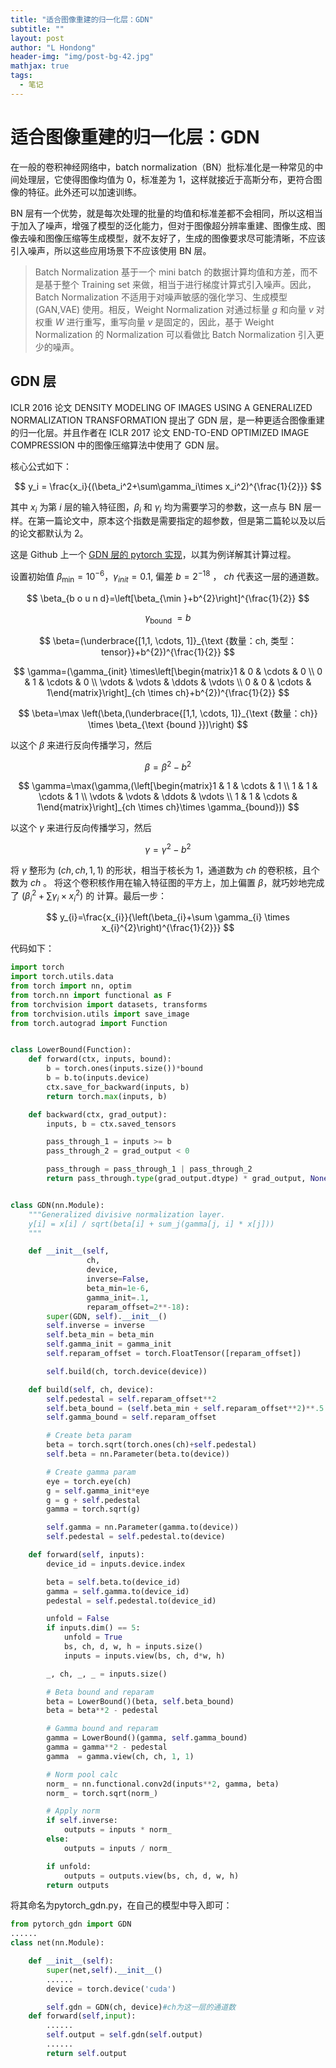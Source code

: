 ```yaml
---
title: "适合图像重建的归一化层：GDN"
subtitle: ""
layout: post
author: "L Hondong"
header-img: "img/post-bg-42.jpg"
mathjax: true
tags:
  - 笔记
---
```


# 适合图像重建的归一化层：GDN

在一般的卷积神经网络中，batch normalization（BN）批标准化是一种常见的中间处理层，它使得图像均值为 0，标准差为 1，这样就接近于高斯分布，更符合图像的特征。此外还可以加速训练。

BN 层有一个优势，就是每次处理的批量的均值和标准差都不会相同，所以这相当于加入了噪声，增强了模型的泛化能力，但对于图像超分辨率重建、图像生成、图像去噪和图像压缩等生成模型，就不友好了，生成的图像要求尽可能清晰，不应该引入噪声，所以这些应用场景下不应该使用 BN 层。

> Batch Normalization 基于一个 mini batch 的数据计算均值和方差，而不是基于整个 Training set 来做，相当于进行梯度计算式引入噪声。因此，Batch Normalization 不适用于对噪声敏感的强化学习、生成模型 (GAN,VAE) 使用。相反，Weight Normalization 对通过标量 $g$ 和向量 $v$ 对权重 $W$ 进行重写，重写向量 $v$ 是固定的，因此，基于 Weight Normalization 的 Normalization 可以看做比 Batch Normalization 引入更少的噪声。

## GDN 层

ICLR 2016 论文 DENSITY MODELING OF IMAGES USING A
GENERALIZED NORMALIZATION TRANSFORMATION 提出了 GDN 层，是一种更适合图像重建的归一化层。并且作者在 ICLR 2017 论文 END-TO-END OPTIMIZED IMAGE COMPRESSION 中的图像压缩算法中使用了 GDN 层。

核心公式如下：

$$
y_i = \frac{x_i}{(\beta_i^2+\sum\gamma_i\times x_i^2)^{\frac{1}{2}}}
$$

其中 $x_i$ 为第 $i$ 层的输入特征图，$\beta_i$ 和 $\gamma_i$ 均为需要学习的参数，这一点与 BN 层一样。在第一篇论文中，原本这个指数是需要指定的超参数，但是第二篇轮以及以后的论文都默认为 2。

这是 Github 上一个 [GDN 层的 pytorch 实现](https://github.com/jorge-pessoa/pytorch-gdn)，以其为例详解其计算过程。

设置初始值 $\beta_{\min}=10^{-6}$，$\gamma_{init}=0.1$, 偏差 $b=2^{-18}$ ， $ch$ 代表这一层的通道数。

$$
\beta_{b o u n d}=\left[\beta_{\min }+b^{2}\right]^{\frac{1}{2}}
$$

$$
\gamma_{\text {bound }}=b
$$

$$
\beta=(\underbrace{[1,1, \cdots, 1]}_{\text {数量：ch, 类型：tensor}}+b^{2})^{\frac{1}{2}}
$$

$$
\gamma=(\gamma_{init} \times\left[\begin{matrix}1 & 0 & \cdots & 0 \\ 0 & 1 & \cdots & 0 \\ \vdots & \vdots & \ddots & \vdots \\ 0 & 0 & \cdots & 1\end{matrix}\right]_{ch \times ch}+b^{2})^{\frac{1}{2}}
$$

$$
\beta=\max \left(\beta,(\underbrace{[1,1, \cdots, 1]}_{\text {数量：ch}} \times \beta_{\text {bound }})\right)
$$

以这个 $\beta$ 来进行反向传播学习，然后 

$$
\beta=\beta^{2}-b^{2}
$$

$$
\gamma=\max(\gamma,(\left[\begin{matrix}1 & 1 & \cdots & 1 \\ 1 & 1 & \cdots & 1 \\ \vdots & \vdots & \ddots & \vdots \\ 1 & 1 & \cdots & 1\end{matrix}\right]_{ch \times ch}\times \gamma_{bound}))
$$

以这个 $\gamma$ 来进行反向传播学习，然后

$$
\gamma=\gamma^{2}-b^{2}
$$

将 $\gamma$ 整形为 $(ch, ch, 1, 1)$ 的形状，相当于核长为 1，通道数为 $ch$ 的卷积核，且个数为 $ch$ 。 将这个卷积核作用在输入特征图的平方上，加上偏置 $\beta$，就巧妙地完成了 $\left(\beta_{i}^{2}+\sum \gamma_{i} \times x_{i}^{2}\right)$ 的 计算。最后一步：

$$
y_{i}=\frac{x_{i}}{\left(\beta_{i}+\sum \gamma_{i} \times x_{i}^{2}\right)^{\frac{1}{2}}}
$$

代码如下：

```python
import torch
import torch.utils.data
from torch import nn, optim
from torch.nn import functional as F
from torchvision import datasets, transforms
from torchvision.utils import save_image
from torch.autograd import Function


class LowerBound(Function):
    def forward(ctx, inputs, bound):
        b = torch.ones(inputs.size())*bound
        b = b.to(inputs.device)
        ctx.save_for_backward(inputs, b)
        return torch.max(inputs, b)

    def backward(ctx, grad_output):
        inputs, b = ctx.saved_tensors

        pass_through_1 = inputs >= b
        pass_through_2 = grad_output < 0

        pass_through = pass_through_1 | pass_through_2
        return pass_through.type(grad_output.dtype) * grad_output, None


class GDN(nn.Module):
    """Generalized divisive normalization layer.
    y[i] = x[i] / sqrt(beta[i] + sum_j(gamma[j, i] * x[j]))
    """

    def __init__(self,
                 ch,
                 device,
                 inverse=False,
                 beta_min=1e-6,
                 gamma_init=.1,
                 reparam_offset=2**-18):
        super(GDN, self).__init__()
        self.inverse = inverse
        self.beta_min = beta_min
        self.gamma_init = gamma_init
        self.reparam_offset = torch.FloatTensor([reparam_offset])

        self.build(ch, torch.device(device))

    def build(self, ch, device):
        self.pedestal = self.reparam_offset**2
        self.beta_bound = (self.beta_min + self.reparam_offset**2)**.5
        self.gamma_bound = self.reparam_offset

        # Create beta param
        beta = torch.sqrt(torch.ones(ch)+self.pedestal)
        self.beta = nn.Parameter(beta.to(device))

        # Create gamma param
        eye = torch.eye(ch)
        g = self.gamma_init*eye
        g = g + self.pedestal
        gamma = torch.sqrt(g)

        self.gamma = nn.Parameter(gamma.to(device))
        self.pedestal = self.pedestal.to(device)

    def forward(self, inputs):
        device_id = inputs.device.index

        beta = self.beta.to(device_id)
        gamma = self.gamma.to(device_id)
        pedestal = self.pedestal.to(device_id) 

        unfold = False
        if inputs.dim() == 5:
            unfold = True
            bs, ch, d, w, h = inputs.size() 
            inputs = inputs.view(bs, ch, d*w, h)

        _, ch, _, _ = inputs.size()

        # Beta bound and reparam
        beta = LowerBound()(beta, self.beta_bound)
        beta = beta**2 - pedestal 

        # Gamma bound and reparam
        gamma = LowerBound()(gamma, self.gamma_bound)
        gamma = gamma**2 - pedestal
        gamma  = gamma.view(ch, ch, 1, 1)

        # Norm pool calc
        norm_ = nn.functional.conv2d(inputs**2, gamma, beta)
        norm_ = torch.sqrt(norm_)

        # Apply norm
        if self.inverse:
            outputs = inputs * norm_
        else:
            outputs = inputs / norm_

        if unfold:
            outputs = outputs.view(bs, ch, d, w, h)
        return outputs
```

将其命名为pytorch_gdn.py，在自己的模型中导入即可：

```python
from pytorch_gdn import GDN
......
class net(nn.Module):

    def __init__(self):
        super(net,self).__init__()
        ......
        device = torch.device('cuda')

        self.gdn = GDN(ch, device)#ch为这一层的通道数
    def forward(self,input):
        ......
        self.output = self.gdn(self.output)
        ......
        return self.output
```